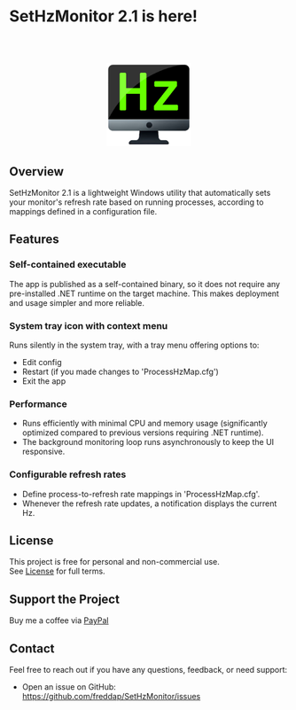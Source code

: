# SetHzMonitor 2.1 is here!

<br><br>
<p align="center">
  <img src="assets/SetHzMonitor-2.0.png"
       style="width:30%;" />
</p>

## Overview

SetHzMonitor 2.1 is a lightweight Windows utility that automatically sets your monitor's refresh rate based on running processes, according to mappings defined in a configuration file.

<!-- [![Demo on YouTube](assets/thumbnail.jpg)](https://www.youtube.com/watch?v=NbPZInSTmLQ) -->

## Features

### Self-contained executable
The app is published as a self-contained binary, so it does not require any pre-installed .NET runtime on the target machine. This makes deployment and usage simpler and more reliable.

### System tray icon with context menu

Runs silently in the system tray, with a tray menu offering options to:
- Edit config
- Restart (if you made changes to 'ProcessHzMap.cfg')
- Exit the app

### Performance

- Runs efficiently with minimal CPU and memory usage (significantly optimized compared to previous versions requiring .NET runtime).
- The background monitoring loop runs asynchronously to keep the UI responsive.

### Configurable refresh rates

- Define process-to-refresh rate mappings in 'ProcessHzMap.cfg'.
- Whenever the refresh rate updates, a notification displays the current Hz.

## License

This project is free for personal and non-commercial use.  
See [License](./LICENSE.md) for full terms.

## Support the Project

Buy me a coffee via [PayPal](https://www.paypal.com/donate?business=fredrik8801@gmail.com)

## Contact

Feel free to reach out if you have any questions, feedback, or need support:

- Open an issue on GitHub: https://github.com/freddap/SetHzMonitor/issues
